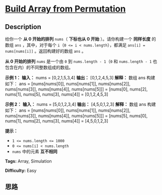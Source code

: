 # [Build Array from Permutation][title]

## Description

给你一个 **从 0 开始的排列** `nums`（ **下标也从 0 开始** ）。请你构建一个 **同样长度** 的数组 `ans` ，其中，对于每个
`i`（`0 <= i < nums.length`），都满足 `ans[i] = nums[nums[i]]` 。返回构建好的数组 `ans` 。

**从 0 开始的排列** `nums` 是一个由 `0` 到 `nums.length - 1`（`0` 和 `nums.length - 1`
也包含在内）的不同整数组成的数组。

**示例 1：**
            **输入：** nums = [0,2,1,5,3,4]    **输出：** [0,1,2,4,5,3] **解释：** 数组 ans 构建如下：    ans = [nums[nums[0]], nums[nums[1]], nums[nums[2]], nums[nums[3]], nums[nums[4]], nums[nums[5]]]        = [nums[0], nums[2], nums[1], nums[5], nums[3], nums[4]]        = [0,1,2,4,5,3]

**示例 2：**
            **输入：** nums = [5,0,1,2,3,4]    **输出：** [4,5,0,1,2,3]    **解释：** 数组 ans 构建如下：    ans = [nums[nums[0]], nums[nums[1]], nums[nums[2]], nums[nums[3]], nums[nums[4]], nums[nums[5]]]        = [nums[5], nums[0], nums[1], nums[2], nums[3], nums[4]]        = [4,5,0,1,2,3]

**提示：**

  * `1 <= nums.length <= 1000`
  * `0 <= nums[i] < nums.length`
  * `nums` 中的元素 **互不相同**


**Tags:** Array, Simulation

**Difficulty:** Easy

## 思路

[title]: https://leetcode-cn.com/problems/build-array-from-permutation

